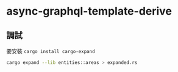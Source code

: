 # async-graphql-template-derive

## 調試

要安裝 `cargo install cargo-expand`

```bash
cargo expand --lib entities::areas > expanded.rs
```
